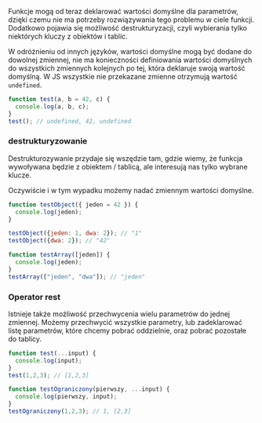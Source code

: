 Funkcje mogą od teraz deklarować wartości domyślne dla parametrów, dzięki czemu nie ma potrzeby rozwiązywania tego problemu w ciele funkcji. Dodatkowo pojawia się możliwość destrukturyzacji, czyli wybierania tylko niektórych kluczy z obiektów i tablic.

W odróżnieniu od innych języków, wartości domyślne mogą być dodane do dowolnej zmiennej, nie ma konieczności definiowania wartości domyślnych do wszystkich zmiennych kolejnych po tej, która deklaruje swoją wartość domyślną. W JS wszystkie nie przekazane zmienne otrzymują wartość `undefined`.

```js
function test(a, b = 42, c) {
  console.log(a, b, c);
}
test(); // undefined, 42, undefined
```

### destrukturyzowanie

Destrukturozywanie przydaje się wszędzie tam, gdzie wiemy, że funkcja wywoływana będzie z obiektem / tablicą, ale interesują nas tylko wybrane klucze.

Oczywiście i w tym wypadku możemy nadać zmiennym wartości domyślne.

```js
function testObject({ jeden = 42 }) {
  console.log(jeden);
}

testObject({jeden: 1, dwa: 2}); // "1"
testObject({dwa: 2}); // "42"

function testArray([jeden]) {
  console.log(jeden);
}
testArray(["jeden", "dwa"]); // "jeden"
```

### Operator rest

Istnieje także możliwość przechwycenia wielu parametrów do jednej zmiennej. Możemy przechwycić wszystkie parametry, lub zadeklarować listę parametrów, które chcemy pobrać oddzielnie, oraz pobrać pozostałe do tablicy.

```js
function test(...input) {
  console.log(input);
}              
test(1,2,3); // [1,2,3]

function testOgraniczony(pierwszy, ...input) {
  console.log(pierwszy, input);
}
testOgraniczony(1,2,3); // 1, [2,3]
```